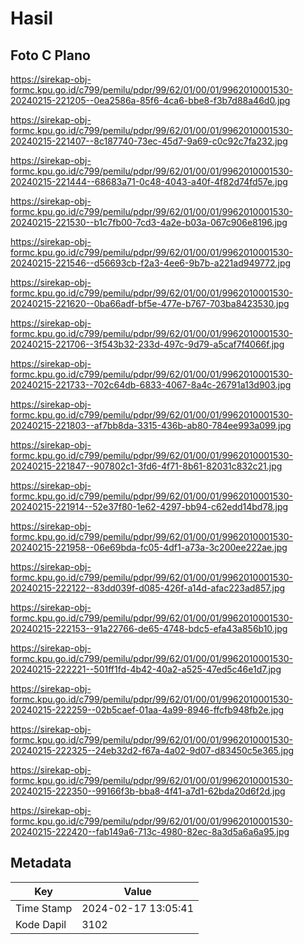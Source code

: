 # Hasil

## Foto C Plano

https://sirekap-obj-formc.kpu.go.id/c799/pemilu/pdpr/99/62/01/00/01/9962010001530-20240215-221205--0ea2586a-85f6-4ca6-bbe8-f3b7d88a46d0.jpg

https://sirekap-obj-formc.kpu.go.id/c799/pemilu/pdpr/99/62/01/00/01/9962010001530-20240215-221407--8c187740-73ec-45d7-9a69-c0c92c7fa232.jpg

https://sirekap-obj-formc.kpu.go.id/c799/pemilu/pdpr/99/62/01/00/01/9962010001530-20240215-221444--68683a71-0c48-4043-a40f-4f82d74fd57e.jpg

https://sirekap-obj-formc.kpu.go.id/c799/pemilu/pdpr/99/62/01/00/01/9962010001530-20240215-221530--b1c7fb00-7cd3-4a2e-b03a-067c906e8196.jpg

https://sirekap-obj-formc.kpu.go.id/c799/pemilu/pdpr/99/62/01/00/01/9962010001530-20240215-221546--d56693cb-f2a3-4ee6-9b7b-a221ad949772.jpg

https://sirekap-obj-formc.kpu.go.id/c799/pemilu/pdpr/99/62/01/00/01/9962010001530-20240215-221620--0ba66adf-bf5e-477e-b767-703ba8423530.jpg

https://sirekap-obj-formc.kpu.go.id/c799/pemilu/pdpr/99/62/01/00/01/9962010001530-20240215-221706--3f543b32-233d-497c-9d79-a5caf7f4066f.jpg

https://sirekap-obj-formc.kpu.go.id/c799/pemilu/pdpr/99/62/01/00/01/9962010001530-20240215-221733--702c64db-6833-4067-8a4c-26791a13d903.jpg

https://sirekap-obj-formc.kpu.go.id/c799/pemilu/pdpr/99/62/01/00/01/9962010001530-20240215-221803--af7bb8da-3315-436b-ab80-784ee993a099.jpg

https://sirekap-obj-formc.kpu.go.id/c799/pemilu/pdpr/99/62/01/00/01/9962010001530-20240215-221847--907802c1-3fd6-4f71-8b61-82031c832c21.jpg

https://sirekap-obj-formc.kpu.go.id/c799/pemilu/pdpr/99/62/01/00/01/9962010001530-20240215-221914--52e37f80-1e62-4297-bb94-c62edd14bd78.jpg

https://sirekap-obj-formc.kpu.go.id/c799/pemilu/pdpr/99/62/01/00/01/9962010001530-20240215-221958--06e69bda-fc05-4df1-a73a-3c200ee222ae.jpg

https://sirekap-obj-formc.kpu.go.id/c799/pemilu/pdpr/99/62/01/00/01/9962010001530-20240215-222122--83dd039f-d085-426f-a14d-afac223ad857.jpg

https://sirekap-obj-formc.kpu.go.id/c799/pemilu/pdpr/99/62/01/00/01/9962010001530-20240215-222153--91a22766-de65-4748-bdc5-efa43a856b10.jpg

https://sirekap-obj-formc.kpu.go.id/c799/pemilu/pdpr/99/62/01/00/01/9962010001530-20240215-222221--501ff1fd-4b42-40a2-a525-47ed5c46e1d7.jpg

https://sirekap-obj-formc.kpu.go.id/c799/pemilu/pdpr/99/62/01/00/01/9962010001530-20240215-222259--02b5caef-01aa-4a99-8946-ffcfb948fb2e.jpg

https://sirekap-obj-formc.kpu.go.id/c799/pemilu/pdpr/99/62/01/00/01/9962010001530-20240215-222325--24eb32d2-f67a-4a02-9d07-d83450c5e365.jpg

https://sirekap-obj-formc.kpu.go.id/c799/pemilu/pdpr/99/62/01/00/01/9962010001530-20240215-222350--99166f3b-bba8-4f41-a7d1-62bda20d6f2d.jpg

https://sirekap-obj-formc.kpu.go.id/c799/pemilu/pdpr/99/62/01/00/01/9962010001530-20240215-222420--fab149a6-713c-4980-82ec-8a3d5a6a6a95.jpg


## Metadata

| Key        | Value               |
| ---------- | ------------------- |
| Time Stamp | 2024-02-17 13:05:41 |
| Kode Dapil | 3102                |



